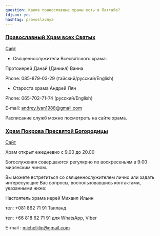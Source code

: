 ```yaml
---
question: Какие православные храмы есть в Паттайе?
ldjson: yes
hashtag: provoslavnya
---
```


### [Православный Храм всех Святых](https://goo.gl/maps/8bNAtJ6ddQbR1nLg6)
[Сайт](http://pattaya.orthodox.or.th)

* Священнослужители Всесвятского храма:

Протоиерей Данай (Даниил) Ванна

Phone: 085-879-03-29 (тайский/русский/English)


* Староста храма Андрей Лян

Phone: 065-702-71-74 (русский/English)

E-mail: andrey.lyan1988@gmail.com

Расписание служб можно посмотреть на сайте храма.

### [Храм Покрова Пресвятой Богородицы](https://goo.gl/maps/2fb3x7uJYmXoHYaK6)
[Сайт](http://www.orthodox.or.th/)

Храм открыт ежедневно с 9.00 до 20.00

Богослужения совершаются регулярно по воскресеньям в 9:00 мирянским чином. 

Вы можете встретиться со священнослужителем лично или задать интересующие Вас вопросы, воспользовавшись контактами, указанными ниже:  

Настоятель храма иерей Михаил Ильин

тел: +081 862 71 91 Таиланд

тел: +66 818 62 71 91 для WhatsApp, Viber


E-mail : michelijlin@gmail.com

